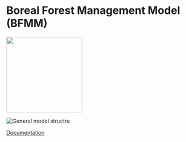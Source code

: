 # Boreal Forest Management Model (BFMM)


<img src="https://github.com/goujou/BFMM/blob/main/docs/source/_static/total_model_v2.png" width=200>

![General model structre](https://github.com/goujou/BFMM/blob/main/docs/source/_static/total_model_v2.png)


[Documentation](https://goujou.github.io/BFMM/)
